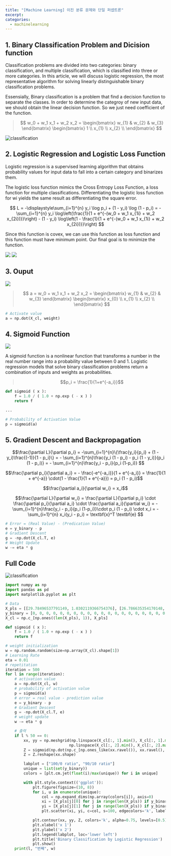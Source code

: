 ```yaml
---
title: "[Machine Learning] 이진 분류 문제와 단일 퍼셉트론"
excerpt:
categories:
  - machinelearning
---
```

## 1. Binary Classification Problem and Dicision function

Classification problems are divided into two categories: binary classification, and multiple classification, which is classified into three or more categories. In this article, we will discuss logistic regression, the most representative algorithm for solving linearly distinguishable binary classification problems.

Essensially, Binary classification is a problem that find a decision function to separate the classes. In order to determine the categroy of new input data, we should obtain the linear decision function. So we just need coefficient of the function.

>$$
w_0 + w_1 x_1 + w_2 x_2 =
    \begin{bmatrix}
    w_{1} & w_{2} & w_{3}
    \end{bmatrix}
    \begin{bmatrix}
    1 \\
    x_{1} \\
    x_{2} \\
    \end{bmatrix}
$$

![classification](https://github.com/williamkevin/williamkevin.github.io/assets/99346062/7b925b4f-707b-49e9-9779-35b0977d4532)

## 2. Logistic Regression and Logistic Loss Function

Logistic regression is a supervised learning algorithm that obtains probability values for input data to fall into a certain category and binarizes them.

The logistic loss function mimics the Cross Entropy Loss Function, a loss function for multiple classifications. Differentiating the logistic loss function for wi yields the same result as differentiating the square error.

$$
L = -\displaystyle\sum_{i=1}^{n} y_i \log p_i + (1 - y_i) \log (1 - p_i)
    = -\sum_{i=1}^{n} y_i \log\left(\frac{1}{1 + e^{-(w_0 + w_1 x_{1i} + w_2 x_{2i})}}\right) - (1 - y_i) \log\left(1 - \frac{1}{1 + e^{-(w_0 + w_1 x_{1i} + w_2 x_{2i})}}\right)
$$

Since this function is covex, we can use this function as loss function and this function must have minimum point. Our final goal is to minimize the function.

<img src="../../../../assets/images/logistic_loss_function_y=0.jpg">
<img src="../../../../assets/images/logistic_loss_function_y=1.jpg">

## 3. Ouput

<img src="../../../../assets/images/perceptron.png">

>$$
a = w_0 + w_1 x_1 + w_2 x_2 =
    \begin{bmatrix}
    w_{1} & w_{2} & w_{3}
    \end{bmatrix}
    \begin{bmatrix}
    x_{0} \\
    x_{1} \\
    x_{2} \\
    \end{bmatrix}
$$

```py
# Activate value
a = np.dot(X_cl, weight)
```

## 4. Sigmoid Function

<img src="../../../../assets/images/sigmoid.jpg">

A sigmoid function is a nonlinear function that transforms a number in the real number range into a probability value between 0 and 1. Logistic regression models that solve binary classification problems return a combination of inputs and weights as probabilities.

>$$p_i = \frac{1}{1+e^{-a_i}}$$

```py
def sigmoid ( x ):
    f = 1.0 / ( 1.0 + np.exp ( - x ) )
    return f

...

# Probability of Activation Value
p = sigmoid(a)
```

## 5. Gradient Descent and Backpropagation

$$\frac{\partial L}{\partial p_i} = -\sum_{i=1}^{n}\{\frac{y_i}{p_i} + (1 - y_i)\frac{(-1)}{1 - p_i}\} 
= - \sum_{i=1}^{n}\frac{y_i (1 - p_i) - p_i (1 - y_i)}{p_i (1 - p_i)}
= - \sum_{i=1}^{n}\frac{y_i - p_i}{p_i (1-p_i)}
$$

$$\frac{\partial p_i}{\partial a_i} 
= - \frac{-e^{-a_i}}{1 + e^{-a_i}} 
= \frac{1}{1 + e^{-a}} \cdot(1 - \frac{1}{1 + e^{-a}}) 
= p_i (1 - p_i)$$

$$\frac{\partial a_i}{\partial w_i} = x_i$$

$$\frac{\partial L}{\partial w_i} = \frac{\partial L}{\partial p_i} \cdot \frac{\partial p_i}{\partial a_i} \cdot \frac{\partial a_i}{\partial w_i} 
= - \sum_{i=1}^{n}\frac{y_i - p_i}{p_i (1-p_i)}\cdot p_i (1 - p_i) \cdot x_i 
= - \sum_{i=1}^{n} x_i(y_i - p_i)
= \textbf{x}^T \textbf{e}
$$

```py
# Error = (Real Value) - (Predication Value)
e = y_binary - p
# Gradient Descent
g = -np.dot(X_cl.T, e)
# Weight Update
w -= eta * g
```

## Full Code

![classification](https://github.com/williamkevin/williamkevin.github.io/assets/99346062/7b925b4f-707b-49e9-9779-35b0977d4532)

```py
import numpy as np
import pandas as pd
import matplotlib.pyplot as plt

# Data
X_pls = [[29.78496537791149, 1.0302119366754376], [26.786635354170148, 1.7878352257432417], [1.8317769970938553, 0.9616764742214289], [-14.808647664467793, 1.8610562381731708], [-0.6292987611603497, 0.44524103262830805], [23.346246940810662, 1.6123967840673492], [25.09821970282512, 1.7613381411484954], [24.874386381192046, 1.5011081680935234], [-0.56019170550253, 1.4437810955141346], [-18.789215887215533, 1.1478860352173998], [17.35268662482227, 1.2737242902701698], [-2.8327907605331277, 0.1008979810156459], [-15.184916813296095, 0.32101913239730484], [23.443035974499445, 0.5484119772008724], [-2.6913579085118418, 0.33399940947032514], [22.777477018898356, 1.7486882365032637], [3.2390527938818834, 0.013479447698555191], [-6.064075025238351, 1.1093633214101224], [14.727552591346878, 0.3173532694559882], [3.383648185399231, 1.0898538438302112], [23.870520679848486, -2.235086350107883], [23.87079859375568, -2.115161785406152], [26.435905938378806, -2.0817903884949067], [26.029024086565645, -1.2743737380923013], [27.72724983714293, -2.248233947688541], [13.938008402761985, -2.247919177969493], [16.858051791235596, -0.9178590049437738], [17.172220173770743, -0.8495464094681286], [15.308120004626364, -1.006616198914295], [-22.373115455557105, -1.424604282613199], [-3.145012183886201, -1.134496218620869], [-32.388060520211695, -0.41432052251600693], [-21.515819604994242, -1.2868056792452065], [-23.764804907105916, -0.6007868522199344], [-48.78245706766416, -0.45244412037450754], [-51.04558056568145, 0.07475129660745683], [-30.387122813850013, -0.4823620257735617], [-32.46442753033612, 0.014092635398237796], [-42.653617808545164, 0.2970841002806832], [-37.775070467179965, -0.022843370572643185]]
y_binary = [0, 0, 0, 0, 0, 0, 0, 0, 0, 0, 0, 0, 0, 0, 0, 0, 0, 0, 0, 0, 1, 1, 1, 1, 1, 1, 1, 1, 1, 1, 1, 1, 1, 1, 1, 1, 1, 1, 1, 1]
X_cl = np.c_[np.ones((len(X_pls), 1)), X_pls]  

def sigmoid ( x ):
    f = 1.0 / ( 1.0 + np.exp ( - x ) )
    return f

# weight initialization
w = np.random.random(size=np.array(X_cl).shape[1])  
# Learning Rate
eta = 0.01
# repetitation
iteration = 500
for l in range(iteration):  
    # activation value
    a = np.dot(X_cl, w)
    # probability of activation value
    p = sigmoid(a)
    # error = real value - prediction value
    e = y_binary - p
    # Gradient Descent
    g = -np.dot(X_cl.T, e)
    # weight update
    w -= eta * g

    # 출력
    if l % 50 == 0:
        xx, yy = np.meshgrid(np.linspace(X_cl[:, 1].min(), X_cl[:, 1].max(), 50),
                            np.linspace(X_cl[:, 2].min(), X_cl[:, 2].max(), 50))
        Z = sigmoid(np.dot(np.c_[np.ones_like(xx.ravel()), xx.ravel(), yy.ravel()], w))
        Z = Z.reshape(xx.shape)

        labplot = ["100/0 ratio", "90/10 ratio"]
        unique = list(set(y_binary))
        colors = [plt.cm.jet(float(i)/max(unique)) for i in unique]

        with plt.style.context(('ggplot')):
            plt.figure(figsize=(10, 8))
            for i, u in enumerate(unique):
                col = np.expand_dims(np.array(colors[i]), axis=0)
                xi = [X_pls[j][0] for j in range(len(X_pls)) if y_binary[j] == u]
                yi = [X_pls[j][1] for j in range(len(X_pls)) if y_binary[j] == u]
                plt.scatter(xi, yi, c=col, s=100, edgecolors='k', label=str(u))

            plt.contour(xx, yy, Z, colors='k', alpha=0.75, levels=[0.5], linestyles=['-'])      
            plt.xlabel('x 1')
            plt.ylabel('x 2')
            plt.legend(labplot, loc='lower left')
            plt.title('Binary Classification by Logistic Regression')
            plt.show()
    print(l, "번째", w)
```
